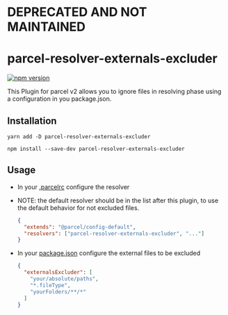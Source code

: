 # DEPRECATED AND NOT MAINTAINED

# parcel-resolver-externals-excluder
[![npm version](https://img.shields.io/npm/v/parcel-resolver-externals-excluder.svg?style=flat)](https://www.npmjs.com/package/parcel-resolver-externals-excluder)

This Plugin for parcel v2 allows you to ignore files in resolving phase using a configuration in you package.json. 

## Installation

`yarn add -D parcel-resolver-externals-excluder`

`npm install --save-dev parcel-resolver-externals-excluder`

## Usage 

- In your [.parcelrc](https://v2.parceljs.org/configuration/plugin-configuration/) configure the resolver
- NOTE: the default resolver should be in the list after this plugin, to use the default behavior for not excluded files. 

  ```json
  {
    "extends": "@parcel/config-default",
    "resolvers": ["parcel-resolver-externals-excluder", "..."]
  }
  ```

- In your [package.json](https://docs.npmjs.com/cli/v7/configuring-npm/package-json) configure the external files to be excluded
  ```json
  {
    "externalsExcluder": [
      "your/absolute/paths", 
      "*.fileType",
      "yourFolders/**/*"
    ]
  }
  ```
